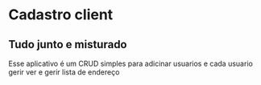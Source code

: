 # Cadastro client

## Tudo junto e misturado

Esse aplicativo é um CRUD simples para adicinar usuarios e cada usuario gerir ver e gerir lista de endereço
